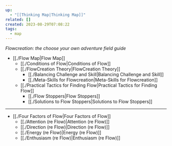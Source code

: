 ```yaml
---
up:
  - "[[Thinking Map|Thinking Map]]"
related: []
created: 2023-08-29T07:08:22
tags:
  - map
---
```

 *Flowcreation: the choose your own adventure field guide*

- [[./Flow Map|Flow Map]]
	- [[./Conditions of Flow|Conditions of Flow]]
	- [[./FlowCreation Theory|FlowCreation Theory]]
		- [[./Balancing Challenge and Skill|Balancing Challenge and Skill]]
		- [[./Meta-Skills for Flowcreation|Meta-Skills for Flowcreation]]
	- [[./Practical Tactics for Finding Flow|Practical Tactics for Finding Flow]]
		- [[./Flow Stoppers|Flow Stoppers]]
		- [[./Solutions to Flow Stoppers|Solutions to Flow Stoppers]]	

---
- [[./Four Factors of Flow|Four Factors of Flow]]
	- [[./Attention (re Flow)|Attention (re Flow)]]
	- [[./Direction (re Flow)|Direction (re Flow)]]
	- [[./Energy (re Flow)|Energy (re Flow)]]
	- [[./Enthusiasm (re Flow)|Enthusiasm (re Flow)]]

